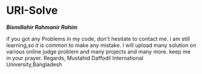 # URI-Solve
***Bismillahir Rahmanir Rahim***

if you got any Problems in my code, don't hesitate to contact me.
i am still learning,so it is common to make any mistake. I will upload many solution on various online judge problem and many projects and many more.
keep me in your prayer.
Regards,
Mustahid
Daffodil International University,Bangladesh
